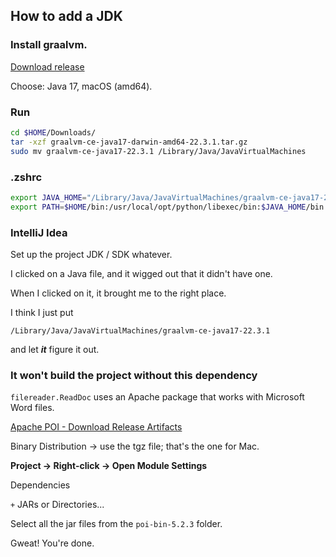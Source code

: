 ## How to add a JDK

### Install graalvm.

[Download release](https://github.com/graalvm/graalvm-ce-builds/releases)

Choose: Java 17, macOS (amd64).

### Run

```sh
cd $HOME/Downloads/
tar -xzf graalvm-ce-java17-darwin-amd64-22.3.1.tar.gz
sudo mv graalvm-ce-java17-22.3.1 /Library/Java/JavaVirtualMachines
```

### .zshrc

```sh
export JAVA_HOME="/Library/Java/JavaVirtualMachines/graalvm-ce-java17-22.3.1/Contents/Home"
export PATH=$HOME/bin:/usr/local/opt/python/libexec/bin:$JAVA_HOME/bin:$PATH
```

### IntelliJ Idea

Set up the project JDK / SDK whatever.

I clicked on a Java file, and it wigged out that it didn't have one.

When I clicked on it, it brought me to the right place.

I think I just put

`/Library/Java/JavaVirtualMachines/graalvm-ce-java17-22.3.1`

and let ***it*** figure it out.

<!--File | Project Structure | Project Settings | Project -> SDKs

JDK Home Path: /Library/Java/JavaVirtualMachines/graalvm-ce-java17-22.3.1/Contents/Home
-->

### It won't build the project without this dependency

`filereader.ReadDoc` uses an Apache package that works with Microsoft Word files.

[Apache POI - Download Release Artifacts](https://poi.apache.org/download.html)

Binary Distribution -> use the tgz file; that's the one for Mac.

<!--https://dlcdn.apache.org/poi/release/bin/poi-bin-5.2.3-20220909.tgz-->


**Project -> Right-click -> Open Module Settings**

Dependencies

`+` JARs or Directories...

Select all the jar files from the `poi-bin-5.2.3` folder.

Gweat!  You're done.
